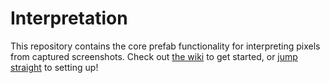Interpretation
==============

This repository contains the core prefab functionality for interpreting pixels from captured screenshots. Check out [the wiki](https://github.com/prefab/interpretation/wiki) to get started, or [jump straight](https://github.com/prefab/interpretation/wiki/Setting-up-Prefab) to setting up! 
